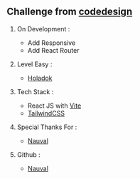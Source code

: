 ## Challenge from [codedesign](https://codedesign.dev/)

1. On Development :

   - Add Responsive
   - Add React Router

1. Level Easy :

   - [Holadok](https://codedesign.dev/challenge/holadok)

1. Tech Stack :

   - React JS with [Vite](https://vitejs.dev/guide)
   - [TailwindCSS](https://tailwindcss.com/)

1. Special Thanks For :

   - [Nauval](https://twitter.com/mhdnauvalazhar)

1. Github :

   - [Nauval](https://github.com/nauvalazhar)
